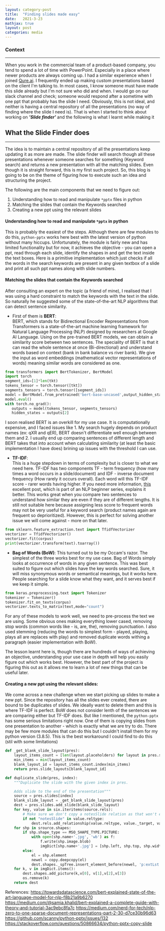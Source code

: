 ```yaml
--- 
layout: category-post 
title:  "Finding slides made easy" 
date:   2021-3-23 
mathjax: true 
layout: post 
categories: media 
--- 
```

### Context  
---  
When you work in the commercial team of a product-based company, you tend to spend a lot of time with PowerPoint. Especially in a place where newer products are always coming up. I had a similar experience when I joined [Qure.ai](https://qure.ai). I frequently ended up making custom presentations based on the client I'm talking to. In most cases, I know someone must have made this slide already but I'm not sure who did and when. I would go on our slack channel and check; someone would respond after a sometime with one ppt that probably has the slide I need. Obviously, this is not ideal, and neither is having a central repository of all the presentations (no way of finding where the slide I need is). That is when I started to think about working on ***'Slide finder'*** and the following is what I learnt while making it  
   
   
## What the Slide Finder does  
---  
The idea is to maintain a central repository of all the presentations keep updating it as more are made. The slide finder will search though all these presentations whenever someone searches for something (Keyword search) and returns a new presentation with all the matching slides. Even though it is straight forward, this is my first such project. So, this blog is going to be on the theme of figuring how to execute such an idea and structuring the project.  
   
The following are the main components that we need to figure out:  
1. Understanding how to read and manipulate ```*pptx``` files in python  
2. Matching the slides that contain the Keywords searched  
3. Creating a new ppt using the relevant slides  
   
#### Understanding how to read and manipulate ```*pptx``` in python  
   
This is probably the easiest of the steps. Although there are few modules to do this, ```python-pptx``` works here best with the latest version of python without many hiccups. Unfortunately, the module is fairly new and has limited functionality but for now, it achieves the objective - you can open a ppt, read through each slide, identify the shapes in and get the text inside the text boxes. Here is a primitive implementation which just checks if all the words in the search keywords are present in any given textbox of a slide and print all such ppt names along with slide numbers.  
  
#### Matching the slides that contain the Keywords searched  
  
After consulting an expert on the topic (a friend of mine), I realised that I was using a hard constraint to match the keywords with the text in the slide. So naturally he suggested some of the state-of-the-art NLP algorithms that can detect sentence similarity.   
   
- First of them is **BERT**:  
BERT, which stands for Bidirectional Encoder Representations from Transformers is a state-of-the-art machine learning framework for Natural Language Processing (NLP) designed by researchers at Google AI Language. Using on the pre-trained BERT models, we can obtain a similarity score between two sentences. The speciality of BERT is that it can read the whole sentence at once (Bi-directional) and understand words based on context (bank in bank balance vs river bank). We give the input as word embeddings (mathematical vector representations of words) meaning similar words are considered as one.   

```python
from transformers import BertTokenizer, BertModel
import torch
segment_ids=[1]*len(tkt)
tokens_tensor = torch.tensor([tkt])
segments_tensors = torch.tensor([segment_ids])
model = BertModel.from_pretrained('bert-base-uncased',output_hidden_states = True)
model.eval()
with torch.no_grad():
   outputs = model(tokens_tensor, segments_tensors)
   hidden_states = outputs[2]
 ```
I soon realised BERT is an overkill for my use case. It is computationally expensive, and I faced issues like 1. My search hugely depends on product names (ex: qXR and qER), BERT doesn't differentiate well enough between them and 2. I usually end up comparing sentences of different length and BERT takes that into account when calculating similarity (at least the basic implementation I have does) brining up issues with the threshold I can use.  

- **TF-IDF**:  
This is a huge stepdown in terms of complexity but is closer to what we need here. TF-IDF has two components TF - term frequency (how many times a word occurs in a slide/document) and IDF - inverse document frequency (How rarely it occurs overall). Each word will this TF-IDF score - rarer words having higher. If you need more information, [this](https://medium.com/nerd-for-tech/nlp-zero-to-one-sparse-document-representations-part-2-30-d7ce30b96d63) excellent post, which is part of an NLP beginner series, explains it better. This works great when you compare two sentences to understand how similar they are even if they are of different lengths. It is still not suitable here because assigning less score to frequent words may not be very useful for a keyword search (product names again are frequent so deprioritized). However, this is perfect for solving another issue we will come against - more on that later. 

```python
from sklearn.feature_extraction.text import TfidfVectorizer
vectorizer = TfidfVectorizer()
vectorizer.fit(corpus)  
print(vectorizer.transform(text).toarray())
```

- **Bag of Words (BoW)**: 
This turned out to be my Occam's razor. The simplest of the three works best for my use case. Bag of Words simply looks at occurrence of words in any given sentence. This was best suited to figure out which slides have the key words searched. Sure, it will miss synonymous words or semantical meanings, but it works here. People searching for a slide know what they want, and it serves best if we keep it simple.  

```python
from keras.preprocessing.text import Tokenizer
tokenizer = Tokenizer()
tokenizer.fit_on_texts(corpus)  
vectorizer.texts_to_matrix(text,mode="count")
```
For any of these models to work well, we need to pre-process the text we are using. Some obvious ones making everything lower cased, removing stop words (common words like - is, are, the), removing punctuation. I also used stemming (reducing the words to simplest form - played, playing, plays all are replaces with play) and removed duplicate words withing a paragraph (easier implementation with BoW). 

The lesson learnt here is, though there are hundreds of ways of achieving an objective, understanding your use case in depth will help you easily figure out which works best. However, the best part of the project is figuring this out as it allows me to learn a lot of new things that can be useful later. 
  
#### Creating a new ppt using the relevant slides:

We come across a new challenge when we start picking up slides to make a new ppt. Since the repository has all the slides ever created, there are bound to be duplicates of slides. We ideally want to delete them and this is where TF-IDF is perfect. BoW does not consider lenth of the sentences we are comparing either but TF-IDF does. But like I mentioned, the ```python-pptx``` has some serious limitations right now. One of them is copying slides from one presentation to another - which is exactly what we are try to do. There may be few more modules that can do this but I couldn't install them for my python version (3.8.5). This is the best workaround I could find to do this (stil with some limitations)

```python
def _get_blank_slide_layout(pres):
    layout_items_count = [len(layout.placeholders) for layout in pres.slide_layouts]
    min_items = min(layout_items_count)
    blank_layout_id = layout_items_count.index(min_items)
    return pres.slide_layouts[blank_layout_id]

def duplicate_slide(pres, index):
    """Duplicate the slide with the given index in pres.

    Adds slide to the end of the presentation"""
    source = pres.slides[index]
    blank_slide_layout = _get_blank_slide_layout(pres)
    dest = pres.slides.add_slide(blank_slide_layout)
    for key, value in six.iteritems(source.rels):
        # Make sure we don't copy a notesSlide relation as that won't exist
        if not "notesSlide" in value.reltype:
            dest.rels.add_relationship(value.reltype, value._target, value.rId)
    for shp in srource.shapes:
        if shp.shape_type == MSO_SHAPE_TYPE.PICTURE:
            with open(shp.name+'.jpg', 'wb') as f:
                f.write(shp.image.blob)
                imgDict[shp.name+'.jpg'] = [shp.left, shp.top, shp.width, shp.height]
        else:
        	el = shp.element
	        newel = copy.deepcopy(el)
	        dest.shapes._spTree.insert_element_before(newel, 'p:extLst')
	for k, v in imgDict.items():
        dest.shapes.add_picture(k,v[0], v[1],v[2],v[3])
        os.remove(k)
    return dest
```
  
References: 
https://towardsdatascience.com/bert-explained-state-of-the-art-language-model-for-nlp-f8b21a9b6270 
https://medium.com/@samia.khalid/bert-explained-a-complete-guide-with-theory-and-tutorial-3ac9ebc8fa7c
https://medium.com/nerd-for-tech/nlp-zero-to-one-sparse-document-representations-part-2-30-d7ce30b96d63
https://github.com/scanny/python-pptx/issues/132
https://stackoverflow.com/questions/50866634/python-pptx-copy-slide

 
